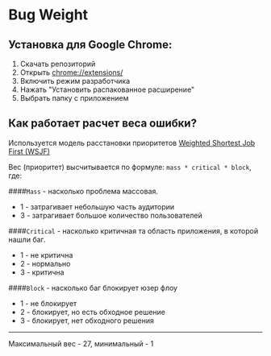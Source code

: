# Bug Weight

## Установка для Google Chrome:
1. Скачать репозиторий
2. Открыть [chrome://extensions/]()
3. Включить режим разработчика
4. Нажать "Установить распакованное расширение"
5. Выбрать папку с приложением

## Как работает расчет веса ошибки?
Используется модель расстановки приоритетов 
[Weighted Shortest Job First (WSJF)](https://en.wikipedia.org/wiki/Shortest_job_next#Weighted_shortest_job_first)

Вес (приоритет) высчитывается по формуле: `mass * critical * block`, где:

####`Mass` - насколько проблема массовая.
- 1 - затрагивает небольшую часть аудитории
- 3 - затрагивает большое количество пользователей

####`Critical` - насколько критичная та область приложения, в которой нашли баг.
- 1 - не критична
- 2 - нормально
- 3 - критична

####`Block` - насколько баг блокирует юзер флоу
- 1 - не блокирует
- 2 - блокирует, но есть обходное решение
- 3 - блокирует, нет обходного решения
___
Максимальный вес - 27, минимальный - 1

